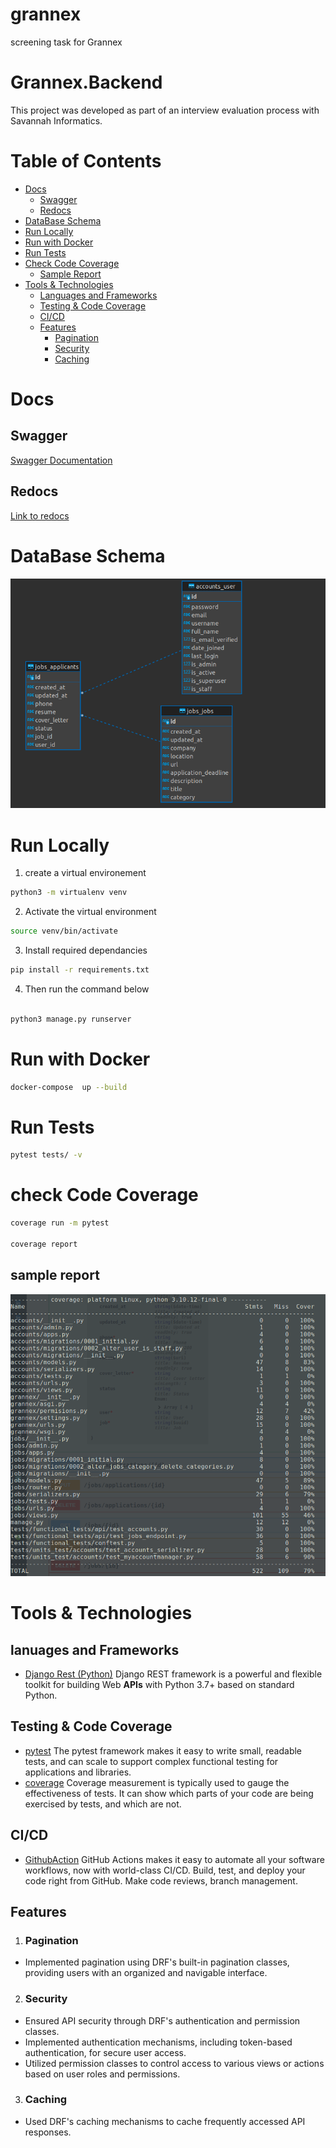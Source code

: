 # grannex

screening task for Grannex

# Grannex.Backend

This project was developed as part of an interview evaluation process with Savannah Informatics.

# Table of Contents

- [Docs](#docs)
  - [Swagger](#swagger)
  - [Redocs](#redocs)
- [DataBase Schema](#database-schema)
- [Run Locally](#run-locally)
- [Run with Docker](#run-with-docker)
- [Run Tests](#run-tests)
- [Check Code Coverage](#check-code-coverage)
  - [Sample Report](#sample-report)
- [Tools & Technologies](#tools--technologies)
  - [Languages and Frameworks](#languages-and-frameworks)
  - [Testing & Code Coverage](#testing--code-coverage)
  - [CI/CD](#cicd)
  - [Features](#features)
    - [Pagination](#pagination)
    - [Security](#security)
    - [Caching](#caching)

# Docs

## Swagger

[Swagger Documentation ](https://grannex.azurewebsites.net)

## Redocs

[Link to redocs](https://grannex.azurewebsites.net/redoc)

<!-- ## PostMan Collection

[![Run in Postman](https://run.pstmn.io/button.svg)](https://app.getpostman.com/run-collection/18483082-d8f9f954-4126-4de3-8a01-dae6d37940f7?action=collection%2Ffork&collection-url=entityId%3D18483082-d8f9f954-4126-4de3-8a01-dae6d37940f7%26entityType%3Dcollection%26workspaceId%3D1a9dcbf2-a7ea-43bb-b6a7-d25bc66dcb08) -->

# DataBase Schema

![Database ERD](assets/image.png)

# Run Locally

1. create a virtual environement

```bash
python3 -m virtualenv venv
```

2. Activate the virtual environment

```bash
source venv/bin/activate
```

3. Install required dependancies

```bash
pip install -r requirements.txt
```

4. Then run the command below

```python

python3 manage.py runserver

```

# Run with Docker

```bash
docker-compose  up --build
```

# Run Tests

```bash
pytest tests/ -v

```

# check Code Coverage

```bash
coverage run -m pytest

coverage report

```

## sample report

![deployment](assets/TestCoverage.png)

# Tools & Technologies

## lanuages and Frameworks

- [Django Rest (Python)](https://www.django-rest-framework.org/)
  Django REST framework is a powerful and flexible toolkit for building Web **APIs** with Python 3.7+ based on standard Python.

## Testing & Code Coverage

- [pytest](https://docs.pytest.org/en/7.4.x/)
  The pytest framework makes it easy to write small, readable tests, and can scale to support complex functional testing for applications and libraries.
- [coverage](https://coverage.readthedocs.io/en/7.3.1/)
  Coverage measurement is typically used to gauge the effectiveness of tests. It can show which parts of your code are being exercised by tests, and which are not.

## CI/CD

- [GithubAction](https://github.com/features/actions)
  GitHub Actions makes it easy to automate all your software workflows, now with world-class CI/CD. Build, test, and deploy your code right from GitHub. Make code reviews, branch management.

## Features

1. ### Pagination

- Implemented pagination using DRF's built-in pagination classes, providing users with an organized and navigable interface.

2. ### Security

- Ensured API security through DRF's authentication and permission classes.
- Implemented authentication mechanisms, including token-based authentication, for secure user access.
- Utilized permission classes to control access to various views or actions based on user roles and permissions.

3. ### Caching

- Used DRF's caching mechanisms to cache frequently accessed API responses.
